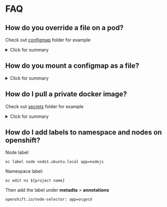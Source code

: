 # FAQ

## How do you override a file on a pod?
Check out [configmap](/configmap) folder for example
<details>
  <summary>Click for summary</summary>
  
  1. Create a configmap file

```yaml
 ...
data:
  config: |-
    your text here
```

  2. Map this configmap file to your deployment file
  
```yaml
...
spec:
  containers:
  - name: <your docker app>
    image: <your docker image>
    ports:
    - containerPort: <port>
    volumeMounts:
      - mountPath: <directory path>
        name: <name of volume>
  volumes:
  - name: <name of volume>
    configMap:
      name: <name of configmap>
      items:
      - key: <key of the configmap>
        path: <filename>
```
</details>

## How do you mount a configmap as a file?
<details>
  <summary>Click for summary</summary>
  
  1. Create a configmap file

```yaml
 ...
data:
  config:
    settings.yaml: |-
      your yaml file here
```

  2. Map this configmap file to your deployment file
  
```yaml
...
spec:
  containers:
  - name: <your docker app>
    image: <your docker image>
    ports:
    - containerPort: <port>
    volumeMounts:
      - mountPath: <directory path>/settings.yaml
        subPath: settings.yaml
        name: <name of volume>
  volumes:
  - name: <name of volume>
    configMap:
      name: <name of configmap>
      items:
      - key: <key of the configmap>
        path: <filename>
```
</details>

## How do I pull a private docker image?
Check out [secrets](/secrets) folder for example
<details>
  <summary>Click for summary</summary>

  1. Run the following command to create a docker registry secret

```bash
kubectl create secret docker-registry <name of secret> --docker-server="<docker registry url>" --docker-username="<docker username" --docker-password="<docker password" --docker-email="<docker email>"
```

  2. And imagePullSecrets config to your yaml file.

```yaml
...
spec:
  imagePullSecrets:
  - name: <name of secret>
```
</details>

## How do I add labels to namespace and nodes on openshift?

Node label:
```
oc label node node1.ubuntu.local app=nodejs
```

Namespace label:
```
oc edit ns ${project name}
```
Then add the label under **metadta** > **annotations**
```
openshift.io/node-selector: app=ocgocd
```
